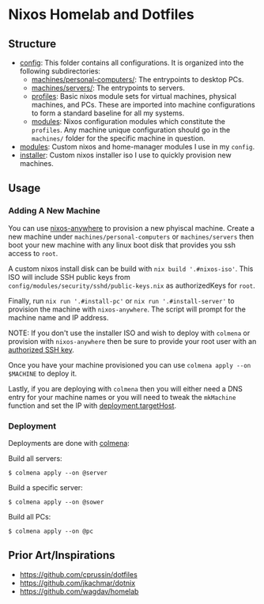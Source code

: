 # Nixos Homelab and Dotfiles

## Structure

- [config](https://github.com/solomon-b/nixos-config/tree/main/config): This folder contains all configurations. It is organized into the following subdirectories: 
  - [machines/personal-computers/<name>](https://github.com/solomon-b/nixos-config/tree/main/config/machines/personal-computers): The entrypoints to desktop PCs. 
  - [machines/servers/<name>](https://github.com/solomon-b/nixos-config/tree/main/config/machines/servers): The entrypoints to servers.
  - [profiles](https://github.com/solomon-b/nixos-config/tree/main/config/profiles): Basic nixos module sets for virtual machines, physical machines, and PCs. These are imported into machine configurations to form a standard baseline for all my systems.
  - [modules](https://github.com/solomon-b/nixos-config/tree/main/config/modules): Nixos configuration modules which constitute the `profiles`. Any machine unique configuration should go in the `machines/` folder for the specific machine in question.
- [modules](https://github.com/solomon-b/nixos-config/tree/main/modules): Custom nixos and home-manager modules I use in my `config`.
- [installer](https://github.com/solomon-b/nixos-config/tree/main/installer): Custom nixos installer iso I use to quickly provision new machines.
## Usage
### Adding A New Machine
You can use [nixos-anywhere](https://github.com/numtide/nixos-anywhere) to provision a new phyiscal machine. Create a new machine under `machines/personal-computers` or `machines/servers` then boot your new machine with any linux boot disk that provides you ssh access to `root`. 

A custom nixos install disk can be build with `nix build '.#nixos-iso'`. This ISO will include SSH public keys from `config/modules/security/sshd/public-keys.nix` as authorizedKeys for `root`.

Finally, run `nix run '.#install-pc'` or `nix run '.#install-server'` to provision the machine with `nixos-anywhere`. The script will prompt for the machine name and IP address.

NOTE: If you don't use the installer ISO and wish to deploy with `colmena` or provision with `nixos-anywhere` then be sure to provide your root user with an [authorized SSH key](https://github.com/solomon-b/nixos-config/blob/main/installer/configuration.nix#L48).

Once you have your machine provisioned you can use `colmena apply --on $MACHINE` to deploy it.

Lastly, if you are deploying with `colmena` then you will either need a DNS entry for your machine names or you will need to tweak the `mkMachine` function and set the IP with [deployment.targetHost](https://colmena.cli.rs/unstable/reference/deployment.html#deploymenttargethost).

### Deployment
Deployments are done with [colmena](https://colmena.cli.rs/unstable/reference/deployment.html#deploymenttargethost):

Build all servers:
```
$ colmena apply --on @server
```

Build a specific server:
```
$ colmena apply --on @sower
```

Build all PCs:
```
$ colmena apply --on @pc
```

## Prior Art/Inspirations

- https://github.com/cprussin/dotfiles
- https://github.com/jkachmar/dotnix
- https://github.com/wagdav/homelab
